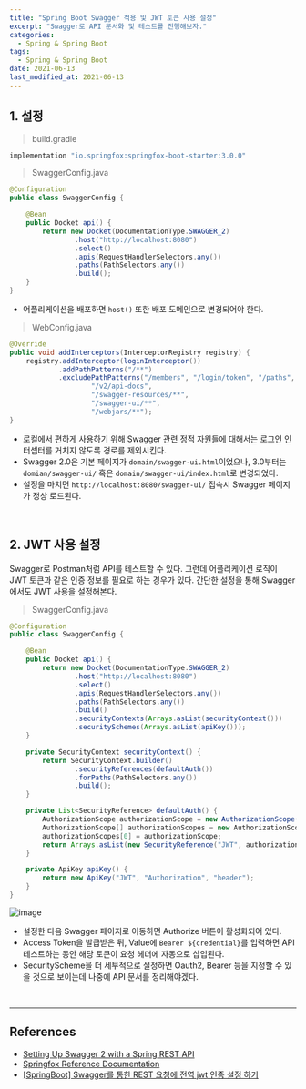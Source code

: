 ```yaml
---
title: "Spring Boot Swagger 적용 및 JWT 토큰 사용 설정"
excerpt: "Swagger로 API 문서화 및 테스트를 진행해보자."
categories:
  - Spring & Spring Boot
tags:
  - Spring & Spring Boot
date: 2021-06-13
last_modified_at: 2021-06-13
---
```


## 1. 설정

> build.gradle

```groovy
implementation "io.springfox:springfox-boot-starter:3.0.0"
```

> SwaggerConfig.java

```java
@Configuration
public class SwaggerConfig {

    @Bean
    public Docket api() {
        return new Docket(DocumentationType.SWAGGER_2)
                .host("http://localhost:8080")
                .select()
                .apis(RequestHandlerSelectors.any())
                .paths(PathSelectors.any())
                .build();
    }
}
```

* 어플리케이션을 배포하면 ``host()`` 또한 배포 도메인으로 변경되어야 한다.

> WebConfig.java

```java
@Override
public void addInterceptors(InterceptorRegistry registry) {
    registry.addInterceptor(loginInterceptor())
            .addPathPatterns("/**")
            .excludePathPatterns("/members", "/login/token", "/paths",
                    "/v2/api-docs",
                    "/swagger-resources/**",
                    "/swagger-ui/**",
                    "/webjars/**");
}
```

* 로컬에서 편하게 사용하기 위해 Swagger 관련 정적 자원들에 대해서는 로그인 인터셉터를 거치지 않도록 경로를 제외시킨다.
* Swagger 2.0은 기본 페이지가 ``domain/swagger-ui.html``이었으나, 3.0부터는 ``domian/swagger-ui/`` 혹은 ``domain/swagger-ui/index.html``로 변경되었다.
* 설정을 마치면 ``http://localhost:8080/swagger-ui/`` 접속시 Swagger 페이지가 정상 로드된다.

<br>

## 2. JWT 사용 설정

Swagger로 Postman처럼 API를 테스트할 수 있다. 그런데 어플리케이션 로직이 JWT 토큰과 같은 인증 정보를 필요로 하는 경우가 있다. 간단한 설정을 통해 Swagger에서도 JWT 사용을 설정해본다.

> SwaggerConfig.java

```java
@Configuration
public class SwaggerConfig {

    @Bean
    public Docket api() {
        return new Docket(DocumentationType.SWAGGER_2)
                .host("http://localhost:8080")
                .select()
                .apis(RequestHandlerSelectors.any())
                .paths(PathSelectors.any())
                .build()
                .securityContexts(Arrays.asList(securityContext()))
                .securitySchemes(Arrays.asList(apiKey()));
    }

    private SecurityContext securityContext() {
        return SecurityContext.builder()
                .securityReferences(defaultAuth())
                .forPaths(PathSelectors.any())
                .build();
    }

    private List<SecurityReference> defaultAuth() {
        AuthorizationScope authorizationScope = new AuthorizationScope("global", "accessEverything");
        AuthorizationScope[] authorizationScopes = new AuthorizationScope[1];
        authorizationScopes[0] = authorizationScope;
        return Arrays.asList(new SecurityReference("JWT", authorizationScopes));
    }

    private ApiKey apiKey() {
        return new ApiKey("JWT", "Authorization", "header");
    }
}
```

![image](https://user-images.githubusercontent.com/56240505/121799020-a6abb980-cc64-11eb-8cdf-b9f12e04a744.png)

* 설정한 다음 Swagger 페이지로 이동하면 Authorize 버튼이 활성화되어 있다.
* Access Token을 발급받은 뒤, Value에 ``Bearer ${credential}``를 입력하면 API 테스트하는 동안 해당 토큰이 요청 헤더에 자동으로 삽입된다.
* SecurityScheme을 더 세부적으로 설정하면 Oauth2, Bearer 등을 지정할 수 있을 것으로 보이는데 나중에 API 문서를 정리해야겠다.

<br>

---

## References

* [Setting Up Swagger 2 with a Spring REST API](https://www.baeldung.com/swagger-2-documentation-for-spring-rest-api)
* [Springfox Reference Documentation](https://springfox.github.io/springfox/docs/current/#migrating-from-existing-2-x-version)
* [[SpringBoot] Swagger를 통한 REST 요청에 전역 jwt 인증 설정 하기](https://velog.io/@livenow/SpringBoot-Swagger%EB%A5%BC-%ED%86%B5%ED%95%9C-REST-%EC%9A%94%EC%B2%AD%EC%97%90-%EC%A0%84%EC%97%AD-jwt-%EC%9D%B8%EC%A6%9D-%EC%84%A4%EC%A0%95-%ED%95%98%EA%B8%B0)
